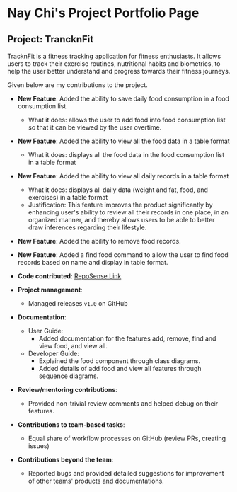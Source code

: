 # Nay Chi's Project Portfolio Page

## Project: TrancknFit

TracknFit is a fitness tracking application for fitness enthusiasts. It allows users to track their exercise routines,
nutritional habits and biometrics, to help the user better understand and progress towards their fitness journeys.

Given below are my contributions to the project.

* **New Feature**: Added the ability to save daily food consumption in a food consumption list.
  * What it does: allows the user to add food into food consumption list so that it can be viewed by the user overtime.
* **New Feature**: Added the ability to view all the food data in a table format
  * What it does: displays all the food data in the food consumption list in a table format
* **New Feature**: Added the ability to view all daily records in a table format
  * What it does: displays all daily data (weight and fat, food, and exercises) in a table format
  * Justification: This feature improves the product significantly by enhancing user's ability to review all their 
  records in one place, in an organized manner, and thereby allows users to be able to better draw inferences regarding
  their lifestyle.
* **New Feature**: Added the ability to remove food records.
* **New Feature**: Added a find food command to allow the user to find food records based on name and
  display in table format.


* **Code
  contributed**: [RepoSense Link](https://nus-cs2113-ay2223s1.github.io/tp-dashboard/?search=naychi-7&breakdown=true)


* **Project management**:
    * Managed releases `v1.0` on GitHub


* **Documentation**:
    * User Guide:
        * Added documentation for the features add, remove, find and view food, and view all.
    * Developer Guide:
        * Explained the food component through class diagrams.
        * Added details of add food and view all features through sequence diagrams.

* **Review/mentoring contributions**:
  * Provided non-trivial review comments and helped debug on their features.


* **Contributions to team-based tasks**:
    * Equal share of workflow processes on GitHub (review PRs, creating issues)

* **Contributions beyond the team**:
  * Reported bugs and provided detailed suggestions for improvement of other teams' products and documentations. 